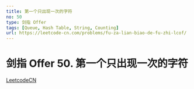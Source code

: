 ```yaml
---
title: 第一个只出现一次的字符
no: 50
type: 剑指 Offer
tags: [Queue, Hash Table, String, Counting]
url: https://leetcode-cn.com/problems/fu-za-lian-biao-de-fu-zhi-lcof/
---
```


# 剑指 Offer 50. 第一个只出现一次的字符

[LeetcodeCN](https://leetcode-cn.com/problems/di-yi-ge-zhi-chu-xian-yi-ci-de-zi-fu-lcof/)
